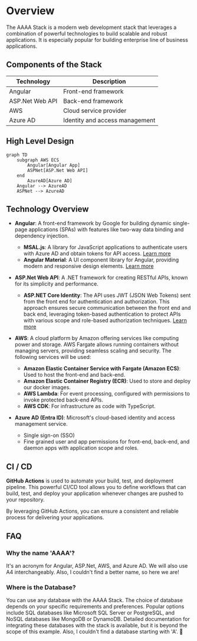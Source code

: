 # Overview

The AAAA Stack is a modern web development stack that leverages a combination of powerful technologies to build scalable and robust applications. It is especially popular for building enterprise line of business applications.

## Components of the Stack

| Technology      | Description                    |
| --------------- | ------------------------------ |
| Angular         | Front-end framework            |
| ASP.Net Web API | Back-end framework             |
| AWS             | Cloud service provider         |
| Azure AD        | Identity and access management |

## High Level Design

```mermaid
graph TD
    subgraph AWS ECS
        Angular[Angular App]
        ASPNet[ASP.Net Web API]
    end
        AzureAD[Azure AD]
    Angular --> AzureAD
    ASPNet --> AzureAD
```

## Technology Overview

- **Angular**: A front-end framework by Google for building dynamic single-page applications (SPAs) with features like two-way data binding and dependency injection.

  - **MSAL.js**: A library for JavaScript applications to authenticate users with Azure AD and obtain tokens for API access. [Learn more](https://github.com/AzureAD/microsoft-authentication-library-for-js)
  - **Angular Material**: A UI component library for Angular, providing modern and responsive design elements. [Learn more](https://material.angular.io/)

- **ASP.Net Web API**: A .NET framework for creating RESTful APIs, known for its simplicity and performance.

  - **ASP.NET Core Identity**: The API uses JWT (JSON Web Tokens) sent from the front end for authentication and authorization. This approach ensures secure communication between the front end and back end, leveraging token-based authentication to protect APIs with various scope and role-based authorization techniques. [Learn more](https://learn.microsoft.com/en-us/aspnet/core/security/authentication/identity)

- **AWS**: A cloud platform by Amazon offering services like computing power and storage. AWS Fargate allows running containers without managing servers, providing seamless scaling and security. The following services will be used:

  - **Amazon Elastic Container Service with Fargate (Amazon ECS)**: Used to host the front-end and back-end.
  - **Amazon Elastic Container Registry (ECR)**: Used to store and deploy our docker images.
  - **AWS Lambda**: For event processing, configured with permissions to invoke protected back-end APIs.
  - **AWS CDK**: For infrastructure as code with TypeScript.

- **Azure AD (Entra ID)**: Microsoft's cloud-based identity and access management service.
  - Single sign-on (SSO)
  - Fine grained user and app permissions for front-end, back-end, and daemon apps with application scope and roles.

## CI / CD

**GitHub Actions** is used to automate your build, test, and deployment pipeline. This powerful CI/CD tool allows you to define workflows that can build, test, and deploy your application whenever changes are pushed to your repository.

By leveraging GitHub Actions, you can ensure a consistent and reliable process for delivering your applications.

## FAQ

### Why the name 'AAAA'?

It's an acronym for Angular, ASP.Net, AWS, and Azure AD.  We will also use A4 interchangeably. Also, I couldn't find a better name, so here we are!

### Where is the Database?

You can use any database with the AAAA Stack. The choice of database depends on your specific requirements and preferences. Popular options include SQL databases like Microsoft SQL Server or PostgreSQL, and NoSQL databases like MongoDB or DynamoDB. Detailed documentation for integrating these databases with the stack is available, but it is beyond the scope of this example. Also, I couldn't find a database starting with 'A'. 🙂
